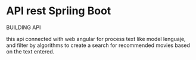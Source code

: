 # API rest Spriing Boot

BUILDING API

this api connected with web angular for process text like model lenguaje, and filter by algorithms to create a search for recommended movies based on the text entered.

